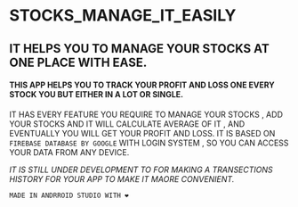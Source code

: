 # STOCKS_MANAGE_IT_EASILY

## IT HELPS YOU TO MANAGE YOUR STOCKS AT ONE PLACE WITH EASE.

#### THIS APP HELPS YOU TO TRACK YOUR PROFIT AND LOSS ONE EVERY STOCK YOU BUT EITHER IN A LOT OR SINGLE.

IT HAS EVERY FEATURE YOU REQUIRE TO MANAGE YOUR STOCKS , ADD YOUR STOCKS AND IT WILL CALCULATE AVERAGE OF IT , AND EVENTUALLY YOU WILL GET YOUR PROFIT AND LOSS.
IT IS BASED ON `FIREBASE DATABASE BY GOOGLE` WITH LOGIN SYSTEM , SO YOU CAN ACCESS YOUR DATA FROM ANY DEVICE.

_IT IS STILL UNDER DEVELOPMENT TO FOR MAKING A TRANSECTIONS HISTORY FOR YOUR APP TO MAKE IT MAORE CONVENIENT._

`MADE IN ANDRROID STUDIO WITH ❤️`
